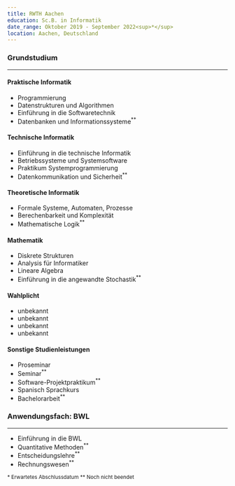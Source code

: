 ```yaml
---
title: RWTH Aachen
education: Sc.B. in Informatik
date_range: Oktober 2019 - September 2022<sup>*</sup>
location: Aachen, Deutschland
---
```

<div class="w-full min-w-full">
	<h3 class="min-w-full">Grundstudium</h3>
	<hr>
	<div class="cell">
		<h4>Praktische Informatik</h4>
		<ul>
			<li>Programmierung</li>
			<li>Datenstrukturen und Algorithmen</li>
			<li>Einführung in die Softwaretechnik</li>
			<li>Datenbanken und Informationssysteme<sup>**</sup></li>
		</ul>
	</div>
	<div class="cell">
		<h4>Technische Informatik</h4>
		<ul>
			<li>Einführung in die technische Informatik</li>
			<li>Betriebssysteme und Systemsoftware</li>
			<li>Praktikum Systemprogrammierung</li>
			<li>Datenkommunikation und Sicherheit<sup>**</sup></li>
		</ul>
	</div>
	<div class="cell">
		<h4>Theoretische Informatik</h4>
		<ul>
			<li>Formale Systeme, Automaten, Prozesse</li>
			<li>Berechenbarkeit und Komplexität</li>
			<li>Mathematische Logik<sup>**</sup></li>
		</ul>
	</div>
	<div class="cell">
		<h4>Mathematik</h4>
		<ul>
			<li>Diskrete Strukturen</li>
			<li>Analysis für Informatiker</li>
			<li>Lineare Algebra</li>
			<li>Einführung in die angewandte Stochastik<sup>**</sup></li>
		</ul>
	</div>
	<div class="cell">
		<h4>Wahlplicht</h4>
		<ul>
			<li class="italic text-foreground-tertiary">unbekannt</li>
			<li class="italic text-foreground-tertiary">unbekannt</li>
			<li class="italic text-foreground-tertiary">unbekannt</li>
			<li class="italic text-foreground-tertiary">unbekannt</li>
		</ul>
	</div>
	<div class="cell">
		<h4>Sonstige Studienleistungen</h4>
		<ul>
			<li><document-download path="/Proseminar.pdf">Proseminar</document-download></li>
			<li>Seminar<sup>**</sup></li>
			<li>Software-Projektpraktikum<sup>**</sup></li>
			<li>Spanisch Sprachkurs</li>
			<li>Bachelorarbeit<sup>**</sup></li>
		</ul>
	</div>
</div>

<div class="w-full min-w-full">
	<h3 class="min-w-full">Anwendungsfach: BWL</h3>
	<hr>
	<div class="min-w-full cell">
		<ul>
			<li>Einführung in die BWL</li>
			<li>Quantitative Methoden<sup>**</sup></li>
			<li>Entscheidungslehre<sup>**</sup></li>
			<li>Rechnungswesen<sup>**</sup></li>
		</ul>
	</div>
</div>

<div class="w-full min-w-full flex justify-start">
	<sup class="sup mr-2">
	* Erwartetes Abschlussdatum
	</sup>
	<sup class="sup mr-2">
	** Noch nicht beendet
	</sup>
</div>